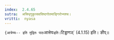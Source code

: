 ```yaml
---
index:  2.4.65
sutra:  अत्त्रिभृगुकुत्सवसिष्ठगोतमाङ्गिरोभ्यश्च।
vritti:  nyasa
---
```


`{आत्रेय्यः-- इति मुद्रितः पाठः`आत्त्रेयः` इति। `टिड्ढाणञ्` (4.1.15) इति। ङीप्॥
